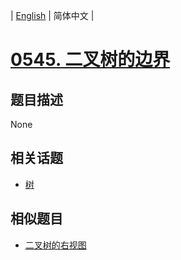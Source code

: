 
| [English](README_EN.md) | 简体中文 |
# [0545. 二叉树的边界](https://leetcode-cn.com/problems/boundary-of-binary-tree/)
## 题目描述
None
## 相关话题
- [树](https://leetcode-cn.com/tag/tree)
## 相似题目
- [二叉树的右视图](../binary-tree-right-side-view/README.md)
